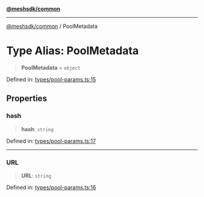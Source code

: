 [**@meshsdk/common**](../README.md)

***

[@meshsdk/common](../globals.md) / PoolMetadata

# Type Alias: PoolMetadata

> **PoolMetadata** = `object`

Defined in: [types/pool-params.ts:15](https://github.com/MeshJS/mesh/blob/1abde1553cbd7cf2cf4e40197fc0de9e4a7d0f49/packages/mesh-common/src/types/pool-params.ts#L15)

## Properties

### hash

> **hash**: `string`

Defined in: [types/pool-params.ts:17](https://github.com/MeshJS/mesh/blob/1abde1553cbd7cf2cf4e40197fc0de9e4a7d0f49/packages/mesh-common/src/types/pool-params.ts#L17)

***

### URL

> **URL**: `string`

Defined in: [types/pool-params.ts:16](https://github.com/MeshJS/mesh/blob/1abde1553cbd7cf2cf4e40197fc0de9e4a7d0f49/packages/mesh-common/src/types/pool-params.ts#L16)
